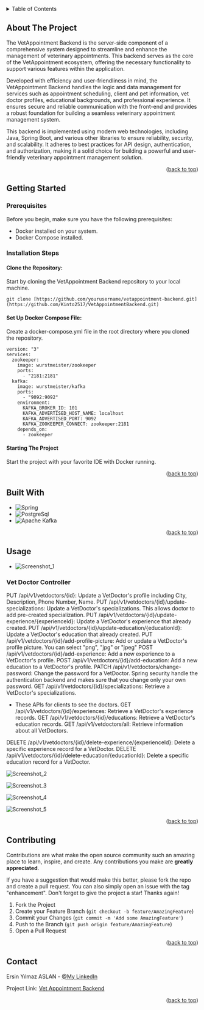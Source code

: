 <a name="readme-top"></a>

<details>
  <summary>Table of Contents</summary>
  <ol>
    <li>
      <a href="#about-the-project">About The Project</a>
    </li>
    <li>
      <a href="#getting-started">Getting Started</a>
    </li>
    <li><a href="#built-with">Usage</a></li>
    <li><a href="#usage">Usage</a></li>
    <li><a href="#contributing">Contributing</a></li>
    <li><a href="#contact">Contact</a></li>
  </ol>
</details>


## About The Project

The VetAppointment Backend is the server-side component of a comprehensive system designed to streamline and enhance the management of veterinary appointments. This backend serves as the core of the VetAppointment ecosystem, offering the necessary functionality to support various features within the application.

Developed with efficiency and user-friendliness in mind, the VetAppointment Backend handles the logic and data management for services such as appointment scheduling, client and pet information, vet doctor profiles, educational backgrounds, and professional experience. It ensures secure and reliable communication with the front-end and provides a robust foundation for building a seamless veterinary appointment management system.

This backend is implemented using modern web technologies, including Java, Spring Boot, and various other libraries to ensure reliability, security, and scalability. It adheres to best practices for API design, authentication, and authorization, making it a solid choice for building a powerful and user-friendly veterinary appointment management solution.

<p align="right">(<a href="#readme-top">back to top</a>)</p>

## Getting Started

### Prerequisites

Before you begin, make sure you have the following prerequisites:

* Docker installed on your system.
* Docker Compose installed.

### Installation Steps

#### Clone the Repository:

Start by cloning the VetAppointment Backend repository to your local machine.

```
git clone [https://github.com/yourusername/vetappointment-backend.git](https://github.com/Kinto2517/VetAppointmentBackend.git)
```

#### Set Up Docker Compose File:

Create a docker-compose.yml file in the root directory where you cloned the repository.
```
version: "3"
services:
  zookeeper:
    image: wurstmeister/zookeeper
    ports:
      - "2181:2181"
  kafka:
    image: wurstmeister/kafka
    ports:
      - "9092:9092"
    environment:
      KAFKA_BROKER_ID: 101
      KAFKA_ADVERTISED_HOST_NAME: localhost
      KAFKA_ADVERTISED_PORT: 9092
      KAFKA_ZOOKEEPER_CONNECT: zookeeper:2181
    depends_on:
      - zookeeper
```

#### Starting The Project

Start the project with your favorite IDE with Docker running.

<p align="right">(<a href="#readme-top">back to top</a>)</p>

## Built With

* ![Spring](https://img.shields.io/badge/Spring-6DB33F?style=for-the-badge&logo=spring&logoColor=white)
* ![PostgreSql](https://img.shields.io/badge/PostgreSQL-316192?style=for-the-badge&logo=postgresql&logoColor=white)
* ![Apache Kafka](https://img.shields.io/badge/Apache%20Kafka-000?style=for-the-badge&logo=apachekafka)

<p align="right">(<a href="#readme-top">back to top</a>)</p>



## Usage

* ![Screenshot_1](https://github.com/Kinto2517/VetAppointmentBackend/assets/54002766/c2037ce3-10cb-4e30-a5bd-8e125be65618)

### Vet Doctor Controller

PUT /api/v1/vetdoctors/{id}: Update a VetDoctor's profile including City, Description, Phone Number, Name.
PUT /api/v1/vetdoctors/{id}/update-specializations: Update a VetDoctor's specializations. This allows doctor to add pre-created specialization.
PUT /api/v1/vetdoctors/{id}/update-experience/{experienceId}: Update a VetDoctor's experience that already created.
PUT /api/v1/vetdoctors/{id}/update-education/{educationId}: Update a VetDoctor's education that already created.
PUT /api/v1/vetdoctors/{id}/add-profile-picture: Add or update a VetDoctor's profile picture. You can select "png", "jpg" or "jpeg"
POST /api/v1/vetdoctors/{id}/add-experience: Add a new experience to a VetDoctor's profile.
POST /api/v1/vetdoctors/{id}/add-education: Add a new education to a VetDoctor's profile.
PATCH /api/v1/vetdoctors/change-password: Change the password for a VetDoctor. Spring security handle the authentication backend and makes sure that you change only your own password.
GET /api/v1/vetdoctors/{id}/specializations: Retrieve a VetDoctor's specializations.

- These APIs for clients to see the doctors.
GET /api/v1/vetdoctors/{id}/experiences: Retrieve a VetDoctor's experience records.
GET /api/v1/vetdoctors/{id}/educations: Retrieve a VetDoctor's education records.
GET /api/v1/vetdoctors/all: Retrieve information about all VetDoctors.

DELETE /api/v1/vetdoctors/{id}/delete-experience/{experienceId}: Delete a specific experience record for a VetDoctor.
DELETE /api/v1/vetdoctors/{id}/delete-education/{educationId}: Delete a specific education record for a VetDoctor.


![Screenshot_2](https://github.com/Kinto2517/VetAppointmentBackend/assets/54002766/bc93ac92-3351-44e5-b576-3170430d4bb7)

![Screenshot_3](https://github.com/Kinto2517/VetAppointmentBackend/assets/54002766/dd103329-c6ef-4248-874c-93dda168199f)

![Screenshot_4](https://github.com/Kinto2517/VetAppointmentBackend/assets/54002766/ff34c712-1146-42c7-bfa1-436b348efa15)

![Screenshot_5](https://github.com/Kinto2517/VetAppointmentBackend/assets/54002766/ca7e8f73-52c6-48d9-a586-6bc3ccc48868)


<p align="right">(<a href="#readme-top">back to top</a>)</p>



## Contributing

Contributions are what make the open source community such an amazing place to learn, inspire, and create. Any contributions you make are **greatly appreciated**.

If you have a suggestion that would make this better, please fork the repo and create a pull request. You can also simply open an issue with the tag "enhancement".
Don't forget to give the project a star! Thanks again!

1. Fork the Project
2. Create your Feature Branch (`git checkout -b feature/AmazingFeature`)
3. Commit your Changes (`git commit -m 'Add some AmazingFeature'`)
4. Push to the Branch (`git push origin feature/AmazingFeature`)
5. Open a Pull Request

<p align="right">(<a href="#readme-top">back to top</a>)</p>


## Contact

Ersin Yılmaz ASLAN - [@My LinkedIn]([https://twitter.com/your_username](https://tr.linkedin.com/in/ersinya))

Project Link: [Vet Appointment Backend]([https://github.com/your_username/repo_name](https://github.com/Kinto2517/VetAppointmentBackend))

<p align="right">(<a href="#readme-top">back to top</a>)</p>
